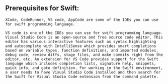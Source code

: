 ## Prerequisites for Swift:

    XCode, CodeRunner, VS code, AppCode are some of the IDEs you can use for swift programming language. 
    
    VS code is one of the IDEs you can use for swift programming language. Visual Studio Code is an open-source and free source code editor. This editor has various interactive features such as syntax highlighting and autocomplete with IntelliSense which provides smart completions based on variable types, function definitions, and imported modules, debug code, review diffs, stage files, and make commits right from the editor, etc. An extension for VS Code provides support for the Swift language which includes completion lists, signature help, snippets, quick info, and goto definition. For working in the Swift environment, a user needs to have Visual Studio Code installed and then search for the Swift for Visual Studio Code extension from the command palette.
